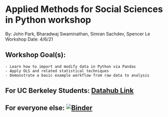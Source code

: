 # Applied Methods for Social Sciences in Python workshop
By: John Park, Bharadwaj Swaminathan, Simran Sachdev, Spencer Le  
Workshop Date: 4/6/21

## Workshop Goal(s): 
    - Learn how to import and modify data in Python via Pandas
    - Apply OLS and related statistical techniques
    - Demonstrate a basic example workflow from raw data to analysis

## For UC Berkeley Students: [Datahub Link](https://datahub.berkeley.edu/hub/user-redirect/git-sync?repo=https://github.com/ds-peer-consulting/sp21-applied-methods-social-sciences-workshop&branch=main&subpath=applied-methods-python-workshop(ANSWERS).ipynb)

## For everyone else: [![Binder](https://mybinder.org/badge_logo.svg)](https://mybinder.org/v2/gh/ds-peer-consulting/sp21-applied-methods-social-sciences-workshop/main?filepath=applied-methods-python-workshop(ANSWERS).ipynb)
